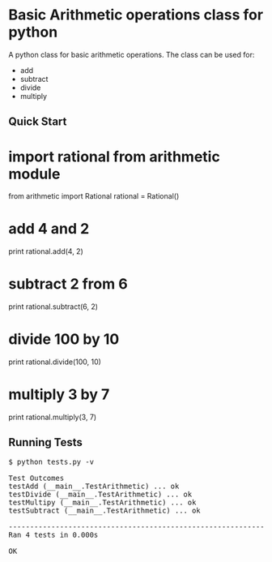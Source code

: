 Basic Arithmetic operations class for python
================================



A python class for basic arithmetic operations. The class can be used for:

* add
* subtract
* divide
* multiply


Quick Start
---------------------

# import rational from arithmetic module

from arithmetic import Rational
rational = Rational()

# add 4 and 2
print rational.add(4, 2)

# subtract 2 from 6
print rational.subtract(6, 2)

# divide 100 by 10
print rational.divide(100, 10)   

# multiply 3 by 7
print rational.multiply(3, 7)


 
Running Tests
---------------------

<pre>
$ python tests.py -v

Test Outcomes
testAdd (__main__.TestArithmetic) ... ok
testDivide (__main__.TestArithmetic) ... ok
testMultipy (__main__.TestArithmetic) ... ok
testSubtract (__main__.TestArithmetic) ... ok

----------------------------------------------------------------------
Ran 4 tests in 0.000s

OK
</pre>
